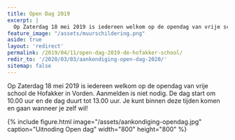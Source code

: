 ```yaml
---
title: Open Dag 2019
excerpt: |
  Op Zaterdag 18 mei 2019 is iedereen welkom op de opendag van vrije school de Hofakker in Vorden. Aanmelden is niet nodig. De dag start om 10.00 uur en de dag duurt tot 13.00 uur. Je kunt binnen deze tijden komen en gaan wanneer je zelf wil!
feature_image: "/assets/muurschildering.png"
aside: true
layout: 'redirect'
permalink: /2019/04/11/open-dag-2019-de-hofakker-school/
redir_to: '/2020/03/03/aankondiging-open-dag-2020/'
sitemap: false
---
```


Op Zaterdag 18 mei 2019 is iedereen welkom op de opendag van vrije school de Hofakker in Vorden. Aanmelden is niet nodig. De dag start om 10.00 uur en de dag duurt tot 13.00 uur. Je kunt binnen deze tijden komen en gaan wanneer je zelf wil!

{% include figure.html image="/assets/aankondiging-opendag.jpg" caption="Uitnoding Open dag" width="800" height="800" %}
